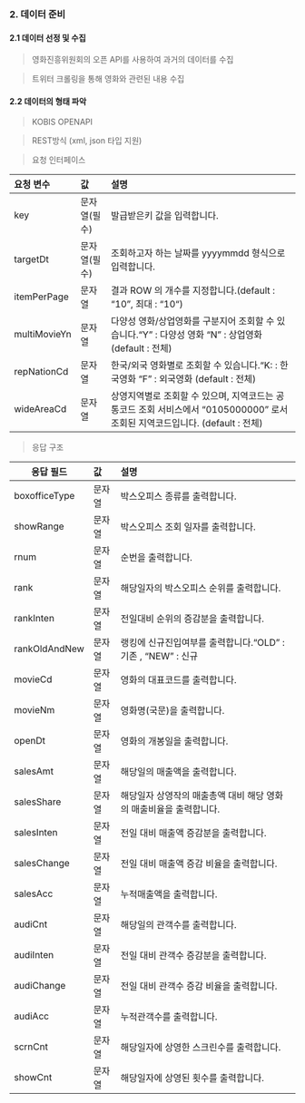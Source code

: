 
### 2. 데이터 준비



#### 2.1 데이터 선정 및 수집

> 영화진흥위원회의 오픈 API를 사용하여 과거의 데이터를 수집

> 트위터 크롤링을 통해 영화와 관련된 내용 수집



#### 2.2 데이터의 형태 파악

> KOBIS OPENAPI

> REST방식 (xml, json 타입 지원)

> 요청 인터페이스

|요청 변수|값|설명|
|:---|:---|:---|
|key|문자열(필수)|발급받은키 값을 입력합니다.|
|targetDt|문자열(필수)|조회하고자 하는 날짜를 yyyymmdd 형식으로 입력합니다.|
|itemPerPage|문자열|결과 ROW 의 개수를 지정합니다.(default : “10”, 최대 : “10“)|
|multiMovieYn|문자열|다양성 영화/상업영화를 구분지어 조회할 수 있습니다.“Y” : 다양성 영화 “N” : 상업영화 (default : 전체)|
|repNationCd|문자열|한국/외국 영화별로 조회할 수 있습니다.“K: : 한국영화 “F” : 외국영화 (default : 전체)|
|wideAreaCd|문자열|상영지역별로 조회할 수 있으며, 지역코드는 공통코드 조회 서비스에서 “0105000000” 로서 조회된 지역코드입니다. (default : 전체)|

> 응답 구조

|응답 필드|값|설명|
|---|:---|:---|
|boxofficeType|문자열|박스오피스 종류를 출력합니다.|
|showRange|문자열|박스오피스 조회 일자를 출력합니다.|
|rnum|문자열|순번을 출력합니다.|
|rank|문자열|해당일자의 박스오피스 순위를 출력합니다.|
|rankInten|문자열|전일대비 순위의 증감분을 출력합니다.|
|rankOldAndNew|문자열|랭킹에 신규진입여부를 출력합니다.“OLD” : 기존 , “NEW” : 신규|
|movieCd|문자열|영화의 대표코드를 출력합니다.|
|movieNm|문자열|영화명(국문)을 출력합니다.|
|openDt|문자열|영화의 개봉일을 출력합니다.|
|salesAmt|문자열|해당일의 매출액을 출력합니다.|
|salesShare|문자열|해당일자 상영작의 매출총액 대비 해당 영화의 매출비율을 출력합니다.|
|salesInten|문자열|전일 대비 매출액 증감분을 출력합니다.|
|salesChange|문자열|전일 대비 매출액 증감 비율을 출력합니다.|
|salesAcc|문자열|누적매출액을 출력합니다.|
|audiCnt|문자열|해당일의 관객수를 출력합니다.|
|audiInten|문자열|전일 대비 관객수 증감분을 출력합니다.|
|audiChange|문자열|전일 대비 관객수 증감 비율을 출력합니다.|
|audiAcc|문자열|누적관객수를 출력합니다.|
|scrnCnt|문자열|해당일자에 상영한 스크린수를 출력합니다.|
|showCnt|문자열|해당일자에 상영된 횟수를 출력합니다.|

```python

```
